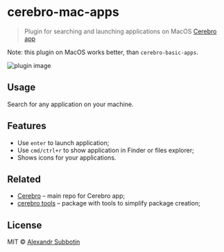 # cerebro-mac-apps

> Plugin for searching and launching applications on MacOS [Cerebro app](http://cerebroapp.vercel.app)

Note: this plugin on MacOS works better, than `cerebro-basic-apps`.

![plugin image](screenshot.png)

## Usage

Search for any application on your machine.

## Features

* Use `enter` to launch application;
* Use `cmd/ctrl+r` to show application in Finder or files explorer;
* Shows icons for your applications.

## Related

* [Cerebro](http://github.com/cerebroapp/cerebro) – main repo for Cerebro app;
* [cerebro tools](http://github.com/cerebroapp/cerebro-tools) – package with tools to simplify package creation;

## License

MIT © [Alexandr Subbotin](http://asubbotin.ru)
